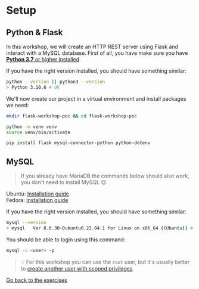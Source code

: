 # Setup

## Python & Flask

In this workshop, we will create an HTTP REST server using Flask and interact with a MySQL database.
First of all, you have make sure you have [**Python 3.7** or higher installed](https://www.python.org/downloads/).

If you have the right version installed, you should have something similar:
```sh
python --version || python3 --version
> Python 3.10.6 # OK
```

We'll now create our project in a virtual environment and install packages we need:
```sh
mkdir flask-workshop-poc && cd flask-workshop-poc

python -m venv venv
source venv/bin/activate

pip install flask mysql-connector-python python-dotenv
```

## MySQL

> If you already have MariaDB the commands below should also work, you don't need to install MySQL 😉

Ubuntu: [Installation guide](https://www.digitalocean.com/community/tutorials/how-to-install-mysql-on-ubuntu-22-04)  
Fedora: [Installation guide](https://www.tecmint.com/install-mysql-fedora-linux/)  

If you have the right version installed, you should have something similar:
```sh
mysql --version
> mysql   Ver 8.0.30-0ubuntu0.22.04.1 for Linux on x86_64 ((Ubuntu)) # OK
```

You should be able to login using this command:
```sh
mysql -u <user> -p
```
> 💡 For this workshop you can use the `root` user, but it's usually better to [create another user with scoped privileges](https://www.hostinger.com/tutorials/mysql/how-create-mysql-user-and-grant-permissions-command-line).

[Go back to the exercises](./README.md)
